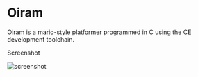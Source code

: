 # Oiram
Oiram is a mario-style platformer programmed in C using the CE development toolchain.

Screenshot

![screenshot](https://www.cemetech.net/img/ss/003200.gif)
